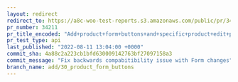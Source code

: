 ```yaml
---
layout: redirect
redirect_to: https://a8c-woo-test-reports.s3.amazonaws.com/public/pr/34211/api/index.html
pr_number: 34211
pr_title_encoded: "Add+product+form+buttons+and+specific+product+edit+page"
pr_test_type: api
last_published: "2022-08-11 13:04:00 +0000"
commit_sha: 4a88c2a223cb1bfd630009142763bf27097158a3
commit_message: "Fix backwards compabitibility issue with Form changes"
branch_name: add/30_product_form_buttons
---
```

